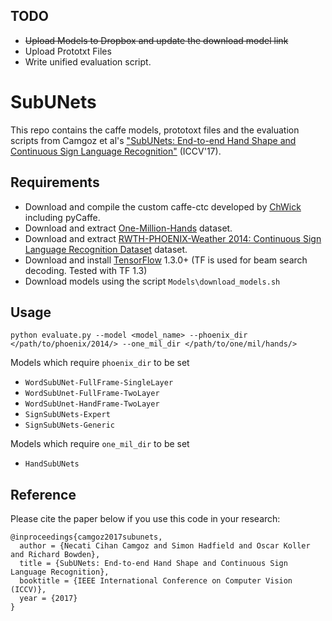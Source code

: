 ## TODO
* ~~Upload Models to Dropbox and update the download model link~~
* Upload Prototxt Files
* Write unified evaluation script.

# SubUNets
This repo contains the caffe models, prototoxt files and the evaluation scripts from Camgoz et al's ["SubUNets: End-to-end Hand Shape and Continuous Sign Language Recognition"](http://www.cihancamgoz.com/pub/camgoz2017iccv.pdf) (ICCV'17).

## Requirements
* Download and compile the custom caffe-ctc developed by [ChWick](https://github.com/ChWick/caffe/tree/ctc) including pyCaffe. 
* Download and extract [One-Million-Hands](https://www-i6.informatik.rwth-aachen.de/~koller/1miohands-data/) dataset.
* Download and extract [RWTH-PHOENIX-Weather 2014: Continuous Sign Language Recognition Dataset](https://www-i6.informatik.rwth-aachen.de/~koller/RWTH-PHOENIX/) dataset.
* Download and install [TensorFlow](https://www.tensorflow.org/) 1.3.0+ (TF is used for beam search decoding. Tested with TF 1.3) 
* Download models using the script `Models\download_models.sh`

## Usage
`python evaluate.py --model <model_name> --phoenix_dir </path/to/phoenix/2014/> --one_mil_dir </path/to/one/mil/hands/>`

Models which require `phoenix_dir` to be set
* `WordSubUNet-FullFrame-SingleLayer`
* `WordSubUnet-FullFrame-TwoLayer`
* `WordSubUnet-HandFrame-TwoLayer`
* `SignSubUNets-Expert`
* `SignSubUNets-Generic`

Models which require `one_mil_dir` to be set
* `HandSubUNets` 

## Reference
Please cite the paper below if you use this code in your research:

    @inproceedings{camgoz2017subunets,
      author = {Necati Cihan Camgoz and Simon Hadfield and Oscar Koller and Richard Bowden},
      title = {SubUNets: End-to-end Hand Shape and Continuous Sign Language Recognition},
      booktitle = {IEEE International Conference on Computer Vision (ICCV)},
      year = {2017}
    }
